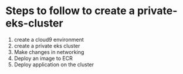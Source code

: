 # Steps to follow to create a private-eks-cluster

1. create a cloud9 environment
2. create a private eks cluster
3. Make changes in networking
4. Deploy an image to ECR 
5. Deploy application on the cluster
